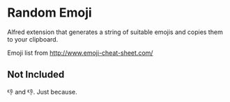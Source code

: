 # Random Emoji

Alfred extension that generates a string of suitable emojis and copies them to
your clipboard.

Emoji list from http://www.emoji-cheat-sheet.com/

## Not Included

:thumbsdown: and :-1:. Just because.
